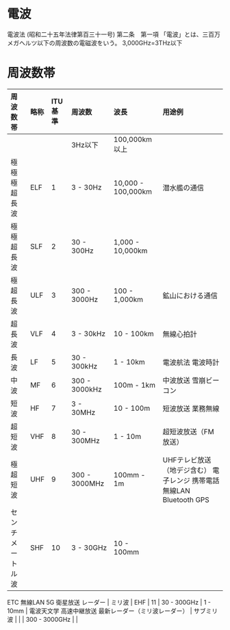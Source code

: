 # 電波

電波法 (昭和二十五年法律第百三十一号) 第二条　第一項
「電波」とは、三百万メガヘルツ以下の周波数の電磁波をいう。
3,000GHz=3THz以下

# 周波数帯

| 周波数帯   | 略称 | ITU基準 | 周波数 | 波長 | 用途例 |
|:--      |:--  |:--|:--|:--|:--|
|          |     |  |  3Hz以下	 | 100,000km以上	 | |
| 極極極超長波 | ELF | 1	 | 3 - 30Hz	 | 10,000 - 100,000km	 | 潜水艦の通信|
| 極極超長波  | SLF	 | 2	 | 30 - 300Hz	 | 1,000 - 10,000km | 
| 極超長波	  | ULF	 | 3	 | 300 - 3000Hz	 | 100 - 1,000km	 | 鉱山における通信
| 超長波	    | VLF	 | 4	 | 3 - 30kHz	 | 10 - 100km	 | 無線心拍計
| 長波       |	LF	 | 5	 | 30 - 300kHz	 | 1 - 10km	 | 電波航法 電波時計
| 中波      | 	MF	 | 6	 | 300 - 3000kHz	 | 100m - 1km	 | 中波放送 雪崩ビーコン
| 短波      	 | HF	 | 7	 | 3 - 30MHz	 | 10 - 100m	 | 短波放送 業務無線
| 超短波   	 | VHF	 | 8	 | 30 - 300MHz	 | 1 - 10m	 | 超短波放送（FM放送） 
| 極超短波	   | UHF	 | 9	 | 300 - 3000MHz	 | 100mm - 1m	 | UHFテレビ放送（地デジ含む） 電子レンジ 携帯電話 無線LAN Bluetooth GPS 
| センチメートル波	 | SHF	 | 10	 | 3 - 30GHz	 | 10 - 100mm	 | 
ETC 無線LAN 5G 衛星放送 レーダー 
| ミリ波	 | EHF	 | 11	 | 30 - 300GHz	 | 1 - 10mm	 | 
電波天文学 高速中継放送 最新レーダー（ミリ波レーダー） 
| サブミリ波		 | 	 |  | 300 - 3000GHz  |  | 

